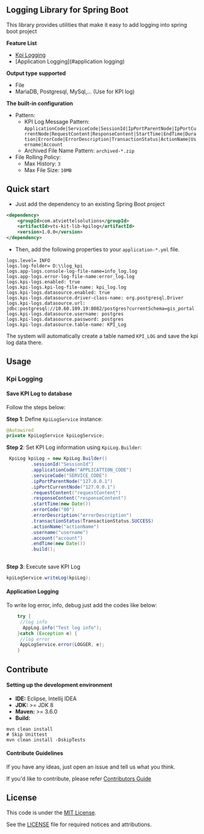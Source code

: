 Logging Library for Spring Boot
-------
This library provides utilities that make it easy to add logging into spring boot project

<b>Feature List</b>
* [Kpi Logging](#Kpi-Logging)
* [Application Logging](#application logging)

<b>Output type supported</b>
* File
* MariaDB, Postgresql, MySql,... (Use for KPI log)

<b>The built-in configuration</b>
* Pattern:
    * KPI Log Message Pattern: `ApplicationCode|ServiceCode|SessionId|IpPortParentNode|IpPortCurrentNode|RequestContent|ResponseContent|StartTime|EndTime|Duration|ErrorCode|ErrorDescription|TransactionStatus|ActionName|Username|Account`
    * Archived File Name Pattern: `archived-*.zip`
* File Rolling Policy:
    * Max History: `3`
    * Max File Size: `10MB`

Quick start
-------
* Just add the dependency to an existing Spring Boot project
```xml
<dependency>
    <groupId>com.atviettelsolutions</groupId>
    <artifactId>vts-kit-lib-kpilog</artifactId>
    <version>1.0.0</version>
</dependency>
```

* Then, add the following properties to your `application-*.yml` file.
```properties
logs.level= INFO
logs.log-folder= D:\\log_kpi
logs.app-logs.console-log-file-name=info_log.log
logs.app-logs.error-log-file-name:error_log.log
logs.kpi-logs.enabled: true
logs.kpi-logs.kpi-log-file-name: kpi_log.log
logs.kpi-logs.datasource.enabled: true
logs.kpi-logs.datasource.driver-class-name: org.postgresql.Driver
logs.kpi-logs.datasource.url: jdbc:postgresql://10.60.109.19:8082/postgres?currentSchema=gis_portal
logs.kpi-logs.datasource.username: postgres
logs.kpi-logs.datasource.password: postgres
logs.kpi-logs.datasource.table-name: KPI_Log
```
The system will automatically create a table named `KPI_LOG` and save the kpi log data there.

Usage
-------

### Kpi Logging

#### Save KPI Log to database
Follow the steps below:

<b>Step 1</b>: Define `KpiLogService` instance:
```java
@Autowired
private KpiLogService kpiLogService;
```

<b>Step 2</b>: Set KPI Log information using `KpiLog.Builder`:
```java
 KpiLog kpiLog = new KpiLog.Builder()
         .sessionId("SessionId")
         .applicationCode("APPLICATTION_CODE")
         .serviceCode("SERVICE_CODE")
         .ipPortParentNode("127.0.0.1")
         .ipPortCurrentNode("127.0.0.1")
         .requestContent("requestContent")
         .responseContent("responseContent")
         .startTime(new Date())
         .errorCode("00")
         .errorDescription("errorDescription")
         .transactionStatus(TransactionStatus.SUCCESS)
         .actionName("actionName")
         .username("username")
         .account("account")
         .endTime(new Date())
         .build();
    
```

<b>Step 3</b>: Execute save KPI Log
```java
kpiLogService.writeLog(kpiLog);
```

#### Application Logging
To write log error, info, debug just add the codes like below:

```java    
    try {
     //log info
      AppLog.info("Test log info");
    }catch (Exception e) {
     //log error 
     AppLogService.error(LOGGER, e);
    }

```

Contribute
-------
#### Setting up the development environment
* <b>IDE:</b> Eclipse, Intellij IDEA
* <b>JDK:</b> >= JDK 8
* <b>Maven:</b> >= 3.6.0
* <b>Build:</b>
```shell script
mvn clean install
# Skip Unittest
mvn clean install -DskipTests
```
#### Contribute Guidelines
If you have any ideas, just open an issue and tell us what you think.

If you'd like to contribute, please refer [Contributors Guide](CONTRIBUTING.md)

License
-------
This code is under the [MIT License](https://opensource.org/licenses/MIT).

See the [LICENSE](LICENSE) file for required notices and attributions.
